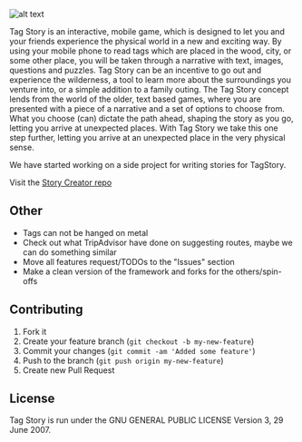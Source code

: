 ![alt text][logo]

Tag Story is an interactive, mobile game, which is designed to let you and your friends experience the physical world in a new and exciting way. By using your mobile phone to read tags which are placed in the wood, city, or some other place, you will be taken through a narrative with text, images, questions and puzzles. Tag Story can be an incentive to go out and experience the wilderness, a tool to learn more about the surroundings you venture into, or a simple addition to a family outing. The Tag Story concept lends from the world of the older, text based games, where you are presented with a piece of a narrative and a set of options to choose from. What you choose (can) dictate the path ahead, shaping the story as you go, letting you arrive at unexpected places. With Tag Story we take this one step further, letting you arrive at an unexpected place in the very physical sense.


We have started working on a side project for writing stories for TagStory.

Visit the [Story Creator repo](https://github.com/Kyrremann/TagStory-StoryCreator)


## Other
* Tags can not be hanged on metal
* Check out what TripAdvisor have done on suggesting routes, maybe we can do something similar
* Move all features request/TODOs to the "Issues" section
* Make a clean version of the framework and forks for the others/spin-offs


## Contributing

1. Fork it
2. Create your feature branch (`git checkout -b my-new-feature`)
3. Commit your changes (`git commit -am 'Added some feature'`)
4. Push to the branch (`git push origin my-new-feature`)
5. Create new Pull Request


## License
Tag Story is run under the GNU GENERAL PUBLIC LICENSE Version 3, 29 June 2007.


[logo]: http://drive.google.com/uc?export=view&id=0BwFhp769kbaoS0RtOUVqRS0yTEk "Tag Story banner"
[xml-style]: http://developer.android.com/guide/topics/ui/themes.html
